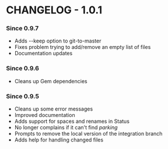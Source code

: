# CHANGELOG - 1.0.1 #

### Since 0.9.7 ###

* Adds --keep option to git-to-master
* Fixes problem trying to add/remove an empty list of files
* Documentation updates

### Since 0.9.6 ###

* Cleans up Gem dependencies

### Since 0.9.5 ###

* Cleans up some error messages
* Improved documentation
* Adds support for spaces and renames in Status
* No longer complains if it can't find _parking_
* Prompts to remove the local version of the integration branch
* Adds help for handling changed files
